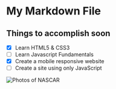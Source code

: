 # My Markdown File

## Things to accomplish soon
- [x] Learn HTML5 & CSS3 
- [ ] Learn Javascript Fundamentals
- [x] Create a mobile responsive website
- [ ] Create a site using only JavaScript

<picture>
 <source media="(prefers-color-scheme: dark)" srcset="https://cdn-1.motorsport.com/images/mgl/2GzrJzz0/s8/race-winner-william-byron-hend-1.jpg">
 <source media="(prefers-color-scheme: light)" srcset="https://i0.wp.com/tobychristie.com/wp-content/uploads/2023/01/ByronRaptorScheme_1.jpeg?resize=696%2C480&ssl=1">
 <img alt="Photos of NASCAR" src="https://cdn-8.motorsport.com/images/mgl/01WgJxvY/s8/ricky-stenhouse-jr-jtg-daugher-1.jpg">
</picture>


<!-- 🔭 I’m currently working on ...
- 🌱 I’m currently learning ...
- 👯 I’m looking to collaborate on ...
- 🤔 I’m looking for help with ...
- 💬 Ask me about ...
- 📫 How to reach me: ...
- 😄 Pronouns: ...
- ⚡ Fun fact: ...
-->
